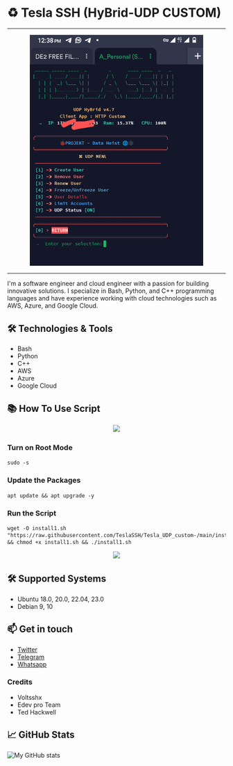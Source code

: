 # ♻️ Tesla SSH (HyBrid-UDP CUSTOM) 
---
<center><img src="https://raw.githubusercontent.com/TeslaSSH/Tesla_UDP_custom-/main/bin/Screenshot_20231102-123852~3.png" alt="banner" width="400"/></center>

---

I'm a software engineer and cloud engineer with a passion for building innovative solutions. I specialize in Bash, Python, and C++ programming languages and have experience working with cloud technologies such as AWS, Azure, and Google Cloud.

## 🛠️ Technologies & Tools

- Bash 
- Python
- C++
- AWS
- Azure
- Google Cloud

## 📚 How To Use Script
<p align="center">
  <img src="(https://raw.githubusercontent.com/TeslaSSH/Tesla_UDP_custom-/main/bin/Screenshot_20231102-123852~3.png)"/>
</p>

### Turn on Root Mode

```
sudo -s
```

### Update the Packages 

```
apt update && apt upgrade -y
```

### Run the Script 

```
wget -O install1.sh "https://raw.githubusercontent.com/TeslaSSH/Tesla_UDP_custom-/main/install.sh"  && chmod +x install1.sh && ./install1.sh
```

<p align="center">
  <img src="https://user-images.githubusercontent.com/76937659/153705486-44e6c1b2-74fa-4d44-be1c-36c8fdb83331.gif"/>
</p>

## 🛠️ Supported Systems 

- Ubuntu 18.0, 20.0, 22.04, 23.0
- Debian 9, 10 

## 📫 Get in touch

- [Twitter](https://x.com/Teslassh?t=B-pp_22ZNyoP4v0lehAQog&s=09)
- [Telegram](https://t.me/teslassh)
- [Whatsapp](wa.me/+256762912113)

### Credits
- Voltsshx
- Edev pro Team
- Ted Hackwell

## 📈 GitHub Stats

![My GitHub stats](https://github-readme-stats.vercel.app/api?username=teslassh&show_icons=true&theme=radical)
